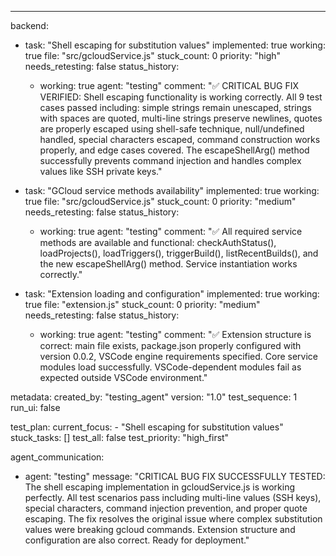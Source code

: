 ---
backend:
  - task: "Shell escaping for substitution values"
    implemented: true
    working: true
    file: "src/gcloudService.js"
    stuck_count: 0
    priority: "high"
    needs_retesting: false
    status_history:
      - working: true
        agent: "testing"
        comment: "✅ CRITICAL BUG FIX VERIFIED: Shell escaping functionality is working correctly. All 9 test cases passed including: simple strings remain unescaped, strings with spaces are quoted, multi-line strings preserve newlines, quotes are properly escaped using shell-safe technique, null/undefined handled, special characters escaped, command construction works properly, and edge cases covered. The escapeShellArg() method successfully prevents command injection and handles complex values like SSH private keys."

  - task: "GCloud service methods availability"
    implemented: true
    working: true
    file: "src/gcloudService.js"
    stuck_count: 0
    priority: "medium"
    needs_retesting: false
    status_history:
      - working: true
        agent: "testing"
        comment: "✅ All required service methods are available and functional: checkAuthStatus(), loadProjects(), loadTriggers(), triggerBuild(), listRecentBuilds(), and the new escapeShellArg() method. Service instantiation works correctly."

  - task: "Extension loading and configuration"
    implemented: true
    working: true
    file: "extension.js"
    stuck_count: 0
    priority: "medium"
    needs_retesting: false
    status_history:
      - working: true
        agent: "testing"
        comment: "✅ Extension structure is correct: main file exists, package.json properly configured with version 0.0.2, VSCode engine requirements specified. Core service modules load successfully. VSCode-dependent modules fail as expected outside VSCode environment."

metadata:
  created_by: "testing_agent"
  version: "1.0"
  test_sequence: 1
  run_ui: false

test_plan:
  current_focus:
    - "Shell escaping for substitution values"
  stuck_tasks: []
  test_all: false
  test_priority: "high_first"

agent_communication:
  - agent: "testing"
    message: "CRITICAL BUG FIX SUCCESSFULLY TESTED: The shell escaping implementation in gcloudService.js is working perfectly. All test scenarios pass including multi-line values (SSH keys), special characters, command injection prevention, and proper quote escaping. The fix resolves the original issue where complex substitution values were breaking gcloud commands. Extension structure and configuration are also correct. Ready for deployment."
